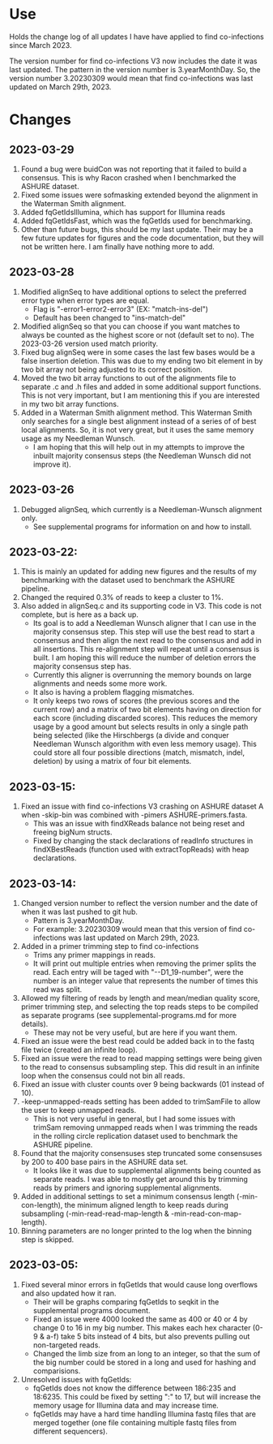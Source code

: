 # Use

Holds the change log of all updates I have have applied to find
  co-infections since March 2023.

The version number for find co-infections V3 now includes the date it
  was last updated. The pattern in the version number is 3.yearMonthDay.
  So, the version number 3.20230309 would mean that find co-infections
  was last updated on March 29th, 2023.

# Changes

## 2023-03-29

1. Found a bug were buidCon was not reporting that it failed to build a
   consensus. This is why Racon crashed when I benchmarked the ASHURE
   dataset.
2. Fixed some issues were sofmasking extended beyond the alignment in
   the Waterman Smith alignment.
3. Added fqGetIdsIllumina, which has support for Illumina reads
4. Added fqGetIdsFast, which was the fqGetIds used for benchmarking.
5. Other than future bugs, this should be my last update. Their may be
   a few future updates for figures and the code documentation, but they
   will not be written here. I am finally have nothing more to add.

## 2023-03-28

1. Modified alignSeq to have additional options to select the preferred
   error type when error types are equal.
   - Flag is "-error1-error2-error3" (EX: "match-ins-del")
   - Default has been changed to "ins-match-del"
2. Modified alignSeq so that you can choose if you want matches to 
   always be counted as the highest score or not (default set to no).
   The 2023-03-26 version used match priority.
3. Fixed bug alignSeq were in some cases the last few bases would be a
   false insertion deletion. This was due to my ending two bit element
   in by two bit array not being adjusted to its correct position.
4. Moved the two bit array functions to out of the alignments file to
   separate .c and .h files and added in some additional support
   functions. This is not very important, but I am mentioning this if
   you are interested in my two bit array functions.
5. Added in a Waterman Smith alignment method. This Waterman Smith only
   searches for a single best alignment instead of a series of of best
   local alignments. So, it is not very great, but it uses the same
   memory usage as my Needleman Wunsch.
   - I am hoping that this will help out in my attempts to improve the 
     inbuilt majority consensus steps (the Needleman Wunsch did not
     improve it).

## 2023-03-26

1. Debugged alignSeq, which currently is a Needleman-Wunsch alignment
   only.
    - See supplemental programs for information on and how to install.

## 2023-03-22:

1. This is mainly an updated for adding new figures and the results of
   my benchmarking with the dataset used to benchmark the ASHURE
   pipeline.
2. Changed the required 0.3% of reads to keep a cluster to 1%.
2. Also added in alignSeq.c and its supporting code in V3. This code
   is not complete, but is here as a back up.
   - Its goal is to add a Needleman Wunsch aligner that I can use in the
     majority consensus step. This step will use the best read to start
     a consensus and then align the next read to the consensus and add
     in all insertions. This re-alignment step will repeat until a
     consensus is built. I am hoping this will reduce the number of
     deletion errors the majority consensus step has.
   - Currently this aligner is overrunning the memory bounds on large
     alignments and needs some
     more work.
   - It also is having a problem flagging mismatches.
   - It only keeps two rows of scores (the previous scores and the 
     current row) and a matrix of two bit elements having on direction
     for each score (including discarded scores). This reduces the
     memory usage by a good amount but selects results in only a single
     path being selected (like the Hirschbergs (a divide and conquer
     Needleman Wunsch algorithm with even less memory usage). This could
     store all four possible directions (match, mismatch, indel,
     deletion) by using a matrix of four bit elements.

## 2023-03-15:

1. Fixed an issue with find co-infections V3 crashing on ASHURE dataset
   A when -skip-bin was combined with -pimers ASHURE-primers.fasta.
   - This was an issue with findXReads balance not being reset and
     freeing bigNum structs.
   - Fixed by changing the stack declarations of readInfo structures
     in findXBestReads (function used with extractTopReads) with heap
     declarations.

## 2023-03-14:

1. Changed version number to reflect the version number and the date
   of when it was last pushed to git hub.
   - Pattern is 3.yearMonthDay.
   - For example: 3.20230309 would mean that this version of find
     co-infections was last updated on March 29th, 2023.
2. Added in a primer trimming step to find co-infections
   - Trims any primer mappings in reads.
   - It will print out multiple entries when removing the primer splits
     the read. Each entry will be taged with "--D1_19-number", were
     the number is an integer value that represents the number of times
     this read was split.
3. Allowed my filtering of reads by length and mean/median quality
   score, primer trimming step, and selecting the top reads steps to 
   be compiled as separate programs (see supplemental-programs.md for
   more details).
   - These may not be very useful, but are here if you want them.
4. Fixed an issue were the best read could be added back in to the 
   fastq file twice (created an infinite loop).
5. Fixed an issue were the read to read mapping settings were being
   given to the read to consensus subsampling step. This did result in
   an infinite loop when the consensus could not bin all reads.
6. Fixed an issue with cluster counts over 9 being backwards (01 instead
   of 10).
7. -keep-unmapped-reads setting has been added to trimSamFile to allow
   the user to keep unmapped reads.
   - This is not very useful in general, but I had some issues with
     trimSam removing unmapped reads when I was trimming the reads in 
     the rolling circle replication dataset used to benchmark the
     ASHURE pipeline.
9. Found that the majority consensuses step truncated some consensuses
   by 200 to 400 base pairs in the ASHURE data set.
   - It looks like it was due to supplemental alignments being counted
     as separate reads. I was able to mostly get around this by trimming
     reads by primers and ignoring supplemental alignments.
10. Added in additional settings to set a minimum consensus length
   (-min-con-length), the minimum aligned length to keep reads during
   subsampling (-min-read-read-map-length & -min-read-con-map-length).
11. Binning parameters are no longer printed to the log when the binning
    step is skipped.

## 2023-03-05:

1. Fixed several minor errors in fqGetIds that would cause long
   overflows and also updated how it ran.
   - Their will be graphs comparing fqGetIds to seqkit in the
     supplemental programs document.
   - Fixed an issue were 4000 looked the same as 400 or 40 or 4 by
     change 0 to 16 in my big number. This makes each hex character
     (0-9 & a-f) take 5 bits instead of 4 bits, but also prevents
     pulling out non-targeted reads.
   - Changed the limb size from an long to an integer, so that the 
     sum of the big number could be stored in a long and used for
     hashing and comparisions.
2. Unresolved issues with fqGetIds:
   - fqGetIds does not know the difference between 186:235 and 18:6235.
     This could be fixed by setting ":" to 17, but will increase the 
     memory usage for Illumina data and may increase time.
   - fqGetIds may have a hard time handling Illumina fastq files that
     are merged together (one file containing multiple fastq files from
     different sequencers).
